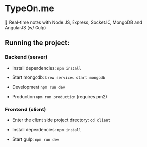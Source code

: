 # TypeOn.me
📝 Real-time notes with Node.JS, Express, Socket.IO, MongoDB and AngularJS (w/ Gulp)


## Running the project:

### Backend (server)

- Install dependencies: `npm install`

- Start mongodb: `brew services start mongodb`

- Development `npm run dev`

- Production `npm run production` (requires pm2)


### Frontend (client)

- Enter the client side project directory: `cd client`

- Install dependencies: `npm install`

- Start gulp: `npm run dev`
